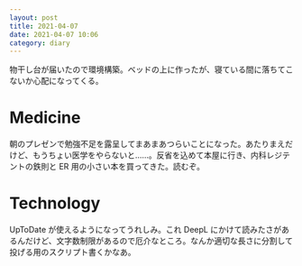 ```yaml
---
layout: post
title: 2021-04-07
date: 2021-04-07 10:06
category: diary
---
```


物干し台が届いたので環境構築。ベッドの上に作ったが、寝ている間に落ちてこないか心配になってくる。

# Medicine
朝のプレゼンで勉強不足を露呈してまあまあつらいことになった。あたりまえだけど、もうちょい医学をやらないと……。反省を込めて本屋に行き、内科レジテントの鉄則と ER 用の小さい本を買ってきた。読むぞ。

# Technology
UpToDate が使えるようになってうれしみ。これ DeepL にかけて読みたさがあるんだけど、文字数制限があるので厄介なところ。なんか適切な長さに分割して投げる用のスクリプト書くかなあ。